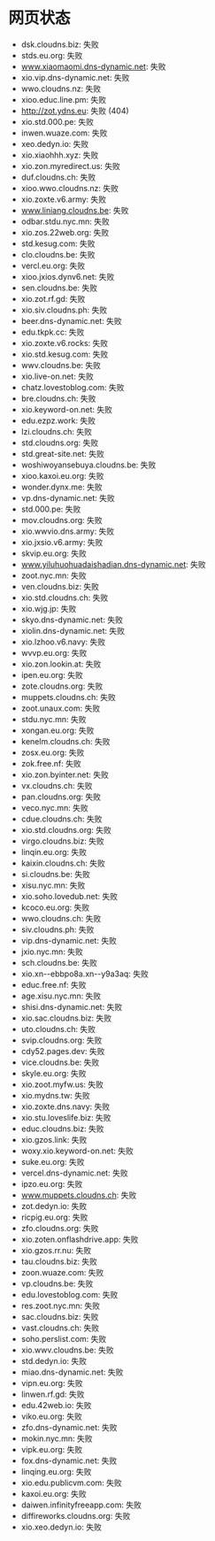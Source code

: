 # 网页状态
- dsk.cloudns.biz: 失败
- stds.eu.org: 失败
- www.xiaomaomi.dns-dynamic.net: 失败
- xio.vip.dns-dynamic.net: 失败
- wwo.cloudns.nz: 失败
- xioo.educ.line.pm: 失败
- http://zot.ydns.eu: 失败 (404)
- xio.std.000.pe: 失败
- inwen.wuaze.com: 失败
- xeo.dedyn.io: 失败
- xio.xiaohhh.xyz: 失败
- xio.zon.myredirect.us: 失败
- duf.cloudns.ch: 失败
- xioo.wwo.cloudns.nz: 失败
- xio.zoxte.v6.army: 失败
- www.liniang.cloudns.be: 失败
- odbar.stdu.nyc.mn: 失败
- xio.zos.22web.org: 失败
- std.kesug.com: 失败
- clo.cloudns.be: 失败
- vercl.eu.org: 失败
- xioo.jxios.dynv6.net: 失败
- sen.cloudns.be: 失败
- xio.zot.rf.gd: 失败
- xio.siv.cloudns.ph: 失败
- beer.dns-dynamic.net: 失败
- edu.tkpk.cc: 失败
- xio.zoxte.v6.rocks: 失败
- xio.std.kesug.com: 失败
- wwv.cloudns.be: 失败
- xio.live-on.net: 失败
- chatz.lovestoblog.com: 失败
- bre.cloudns.ch: 失败
- xio.keyword-on.net: 失败
- edu.ezpz.work: 失败
- lzi.cloudns.ch: 失败
- std.cloudns.org: 失败
- std.great-site.net: 失败
- woshiwoyansebuya.cloudns.be: 失败
- xioo.kaxoi.eu.org: 失败
- wonder.dynx.me: 失败
- vp.dns-dynamic.net: 失败
- std.000.pe: 失败
- mov.cloudns.org: 失败
- xio.wwvio.dns.army: 失败
- xio.jxsio.v6.army: 失败
- skvip.eu.org: 失败
- www.yiluhuohuadaishadian.dns-dynamic.net: 失败
- zoot.nyc.mn: 失败
- ven.cloudns.biz: 失败
- xio.std.cloudns.ch: 失败
- xio.wjg.jp: 失败
- skyo.dns-dynamic.net: 失败
- xiolin.dns-dynamic.net: 失败
- xio.lzhoo.v6.navy: 失败
- wvvp.eu.org: 失败
- xio.zon.lookin.at: 失败
- ipen.eu.org: 失败
- zote.cloudns.org: 失败
- muppets.cloudns.ch: 失败
- zoot.unaux.com: 失败
- stdu.nyc.mn: 失败
- xongan.eu.org: 失败
- kenelm.cloudns.ch: 失败
- zosx.eu.org: 失败
- zok.free.nf: 失败
- xio.zon.byinter.net: 失败
- vx.cloudns.ch: 失败
- pan.cloudns.org: 失败
- veco.nyc.mn: 失败
- cdue.cloudns.ch: 失败
- xio.std.cloudns.org: 失败
- virgo.cloudns.biz: 失败
- linqin.eu.org: 失败
- kaixin.cloudns.ch: 失败
- si.cloudns.be: 失败
- xisu.nyc.mn: 失败
- xio.soho.lovedub.net: 失败
- kcoco.eu.org: 失败
- wwo.cloudns.ch: 失败
- siv.cloudns.ph: 失败
- vip.dns-dynamic.net: 失败
- jxio.nyc.mn: 失败
- sch.cloudns.be: 失败
- xio.xn--ebbpo8a.xn--y9a3aq: 失败
- educ.free.nf: 失败
- age.xisu.nyc.mn: 失败
- shisi.dns-dynamic.net: 失败
- xio.sac.cloudns.biz: 失败
- uto.cloudns.ch: 失败
- svip.cloudns.org: 失败
- cdy52.pages.dev: 失败
- vice.cloudns.be: 失败
- skyle.eu.org: 失败
- xio.zoot.myfw.us: 失败
- xio.mydns.tw: 失败
- xio.zoxte.dns.navy: 失败
- xio.stu.loveslife.biz: 失败
- educ.cloudns.biz: 失败
- xio.gzos.link: 失败
- woxy.xio.keyword-on.net: 失败
- suke.eu.org: 失败
- vercel.dns-dynamic.net: 失败
- ipzo.eu.org: 失败
- www.muppets.cloudns.ch: 失败
- zot.dedyn.io: 失败
- ricpig.eu.org: 失败
- zfo.cloudns.org: 失败
- xio.zoten.onflashdrive.app: 失败
- xio.gzos.rr.nu: 失败
- tau.cloudns.biz: 失败
- zoon.wuaze.com: 失败
- vp.cloudns.be: 失败
- edu.lovestoblog.com: 失败
- res.zoot.nyc.mn: 失败
- sac.cloudns.biz: 失败
- vast.cloudns.ch: 失败
- soho.perslist.com: 失败
- xio.wwv.cloudns.be: 失败
- std.dedyn.io: 失败
- miao.dns-dynamic.net: 失败
- vipn.eu.org: 失败
- linwen.rf.gd: 失败
- edu.42web.io: 失败
- viko.eu.org: 失败
- zfo.dns-dynamic.net: 失败
- mokin.nyc.mn: 失败
- vipk.eu.org: 失败
- fox.dns-dynamic.net: 失败
- linqing.eu.org: 失败
- xio.edu.publicvm.com: 失败
- kaxoi.eu.org: 失败
- daiwen.infinityfreeapp.com: 失败
- diffireworks.cloudns.org: 失败
- xio.xeo.dedyn.io: 失败
